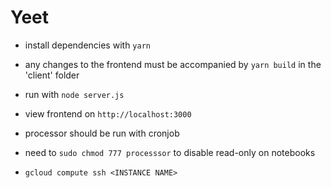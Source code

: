 # Yeet

- install dependencies with `yarn`

- any changes to the frontend must be accompanied by `yarn build` in the 'client' folder

- run with `node server.js`

- view frontend on `http://localhost:3000`

- processor should be run with cronjob

- need to `sudo chmod 777 processsor` to disable read-only on notebooks

- `gcloud compute ssh <INSTANCE NAME>`

